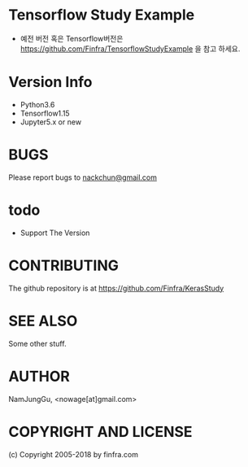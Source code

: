 # Tensorflow Study Example
- 예전 버전 혹은 Tensorflow버전은 https://github.com/Finfra/TensorflowStudyExample 을 참고 하세요.



# Version Info
* Python3.6
* Tensorflow1.15
* Jupyter5.x or new

# BUGS

Please report bugs to nackchun@gmail.com

# todo
- Support The Version

# CONTRIBUTING

The github repository is at https://github.com/Finfra/KerasStudy

# SEE ALSO

Some other stuff.

# AUTHOR

NamJungGu, <nowage[at]gmail.com>

# COPYRIGHT AND LICENSE

(c) Copyright 2005-2018 by finfra.com
